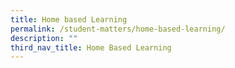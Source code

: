 ```yaml
---
title: Home based Learning
permalink: /student-matters/home-based-learning/
description: ""
third_nav_title: Home Based Learning
---
```


